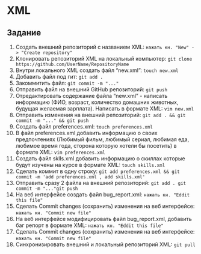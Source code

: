 # XML
## Задание
01. Создать внешний репозиторий c названием XML: `нажать кн. "New" -> "Create repository"`
02. Клонировать репозиторий XML на локальный компьютер: `git clone https://github.com/UserName/RepositoryName` 
03. Внутри локального XML создать файл “new.xml”: `touch new.xml`
04. Добавить файл под гит: `git add .`
05. Закоммитить файл: `git commit -m "..."`
06. Отправить файл на внешний GitHub репозиторий: `git push`
7.  Отредактировать содержание файла “new.xml” - написать информацию (ФИО, возраст, количество домашних животных, будущая желаемая зарплата). Написать в формате XML: `vim new.xml`
 8.  Отправить изменения на внешний репозиторий: `git add . && git commit -m "..." && git push`
 9.  Создать файл preferences.xml: `touch preferences.xml`
 10. В файл preferences.xml добавить информацию о своих предпочтениях (Любимый фильм, любимый сериал, любимая еда, любимое время года, сторона которую хотели бы посетить) в формате XML: `vim preferences.xml`
 11. Создать файл sklls.xml добавить информацию о скиллах которые будут изучены на курсе в формате XML: `touch skills.xml`
 12. Сделать коммит в одну строку: `git add preferences.xml && git commit -m 'add preferences.xml , add skills.xml'`
 13. Отправить сразу 2 файла на внешний репозиторий: `git add . git commit -m "..."git push`
 14. На веб интерфейсе создать файл bug_report.xml: `нажать кн. "Eddit this file"`
 15. Сделать Commit changes (сохранить) изменения на веб интерфейсе: `нажать кн. "Commit new file"`
 16. На веб интерфейсе модифицировать файл bug_report.xml, добавить баг репорт в формате XML: `нажать кн. "Eddit this file"`
 17. Сделать Commit changes (сохранить) изменения на веб интерфейсе: `нажать кн. "Commit new file"`
 18. Синхронизировать внешний и локальный репозиторий XML: `git pull`
